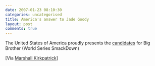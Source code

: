 ```yaml
---
date: 2007-01-23 08:10:30
categories: uncategorised
title: America's answer to Jade Goody
layout: post
comments: true
---
```

The United States of America proudly presents the
[candidates](http://marshallk.com/most-linked-to-video-on-youtube-today)
for Big Brother (World Series SmackDown)

[Via [Marshall Kirkpatrick](http://marshallk.com/)]
